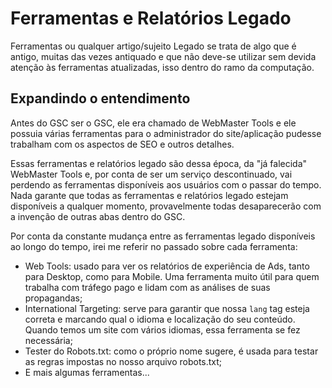 # Ferramentas e Relatórios Legado

Ferramentas ou qualquer artigo/sujeito Legado se trata de algo que é antigo, muitas das vezes antiquado e que não deve-se utilizar sem devida atenção às ferramentas atualizadas, isso dentro do ramo da computação.

## Expandindo o entendimento

Antes do GSC ser o GSC, ele era chamado de WebMaster Tools e ele possuia várias ferramentas para o administrador do site/aplicação pudesse trabalham com os aspectos de SEO e outros detalhes.

Essas ferramentas e relatórios legado são dessa época, da "já falecida" WebMaster Tools e, por conta de ser um serviço descontinuado, vai perdendo as ferramentas disponíveis aos usuários com o passar do tempo. Nada garante que todas as ferramentas e relatórios legado estejam disponíveis a qualquer momento, provavelmente todas desaparecerão com a invenção de outras abas dentro do GSC.

Por conta da constante mudança entre as ferramentas legado disponíveis ao longo do tempo, irei me referir no passado sobre cada ferramenta:

- Web Tools: usado para ver os relatórios de experiência de Ads, tanto para Desktop, como para Mobile. Uma ferramenta muito útil para quem trabalha com tráfego pago e lidam com as análises de suas propagandas;
- International Targeting: serve para garantir que nossa `lang` tag esteja correta e marcando qual o idioma e localização do seu conteúdo. Quando temos um site com vários idiomas, essa ferramenta se fez necessária;
- Tester do Robots.txt: como o próprio nome sugere, é usada para testar as regras impostas no nosso arquivo robots.txt;
- E mais algumas ferramentas...

